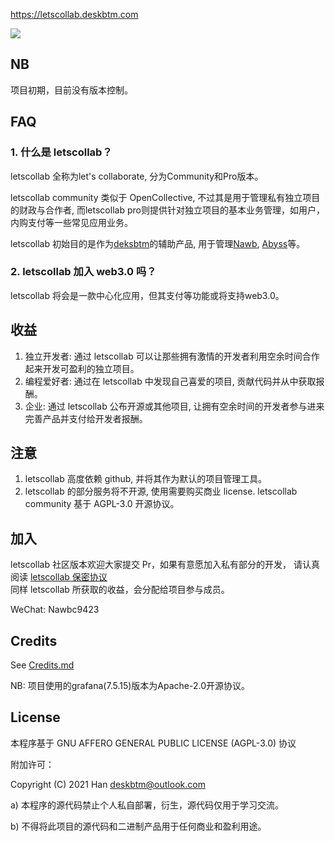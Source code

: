 https://letscollab.deskbtm.com

<img src="https://s2.loli.net/2022/04/25/dPcuzynwbxStgl4.png" />

<br />

## NB
项目初期，目前没有版本控制。

## FAQ

### 1. 什么是 letscollab？

letscollab 全称为let's collaborate, 分为Community和Pro版本。

letscollab community 类似于 OpenCollective, 不过其是用于管理私有独立项目的财政与合作者,
而letscollab pro则提供针对独立项目的基本业务管理，如用户，内购支付等一些常见应用业务。

letscollab 初始目的是作为[deksbtm](https://deskbtm.com)的辅助产品, 用于管理[Nawb](https://nawb.deskbtm.com/), [Abyss](https://github.com/deskbtm-abyss/abyss)等。

### 2. letscollab 加入 web3.0 吗？

letscollab 将会是一款中心化应用，但其支付等功能或将支持web3.0。

## 收益

1. 独立开发者: 通过 letscollab 可以让那些拥有激情的开发者利用空余时间合作起来开发可盈利的独立项目。
2. 编程爱好者: 通过在 letscollab 中发现自己喜爱的项目, 贡献代码并从中获取报酬。
3. 企业: 通过 letscollab 公布开源或其他项目, 让拥有空余时间的开发者参与进来完善产品并支付给开发者报酬。

## 注意

1. letscollab 高度依赖 github, 并将其作为默认的项目管理工具。
2. letscollab 的部分服务将不开源, 使用需要购买商业 license. letscollab community 基于 AGPL-3.0 开源协议。

## 加入

letscollab 社区版本欢迎大家提交 Pr，如果有意愿加入私有部分的开发， 请认真阅读 [letscollab 保密协议](https://github.com/deskbtm-letscollab/letscollab/blob/main/docs/confidentiality-agreement.md)
<br />
同样 letscollab 所获取的收益，会分配给项目参与成员。

WeChat: Nawbc9423

## Credits

See [Credits.md](https://github.com/deskbtm-letscollab/letscollab/blob/main/docs/CREDITS.md)

NB: 项目使用的grafana(7.5.15)版本为Apache-2.0开源协议。

## License

本程序基于 GNU AFFERO GENERAL PUBLIC LICENSE (AGPL-3.0) 协议

附加许可：

Copyright (C) 2021 Han <deskbtm@outlook.com>

a) 本程序的源代码禁止个人私自部署，衍生，源代码仅用于学习交流。

b) 不得将此项目的源代码和二进制产品用于任何商业和盈利用途。
